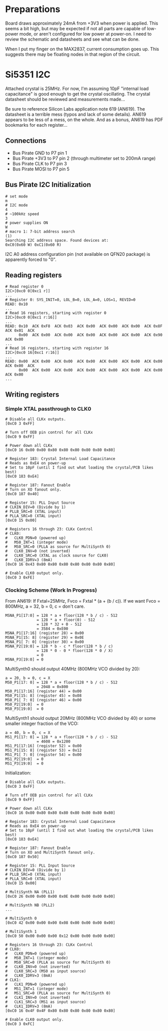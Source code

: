 # Preparations

Board draws approximately 24mA from +3V3 when power is applied. This seems a bit high, but may be expected if not all parts are capable of low-power mode, or aren't configured for low power at power-on. I need to review the schematic and datasheets and see what can be done.

When I put my finger on the MAX2837, current consumption goes up. This suggests there may be floating nodes in that region of the circuit.

# Si5351 I2C

Attached crystal is 25MHz. For now, I'm assuming 10pF "internal load capacitance" is good enough to get the crystal oscillating. The crystal datasheet should be reviewed and measurements made...

Be sure to reference Silicon Labs application note 619 (AN619). The datasheet is a terrible mess (typos and lack of some details). AN619 appears to be less of a mess, on the whole. And as a bonus, AN619 has PDF bookmarks for each register...

## Connections

* Bus Pirate GND to P7 pin 1
* Bus Pirate +3V3 to P7 pin 2 (through multimeter set to 200mA range)
* Bus Pirate CLK to P7 pin 3
* Bus Pirate MOSI to P7 pin 5

## Bus Pirate I2C Initialization

    # set mode
    m
    # I2C mode
    4
    # ~100kHz speed
    3
    # power supplies ON
    W
    # macro 1: 7-bit address search
    (1)
    Searching I2C address space. Found devices at:
    0xC0(0x60 W) 0xC1(0x60 R) 

I2C A0 address configuration pin (not available on QFN20 package) is apparently forced to "0".

## Reading registers

    # Read register 0
    I2C>[0xc0 0[0xc1 r]]
    ...
    # Register 0: SYS_INIT=0, LOL_B=0, LOL_A=0, LOS=1, REVID=0
    READ: 0x10
    ...
    # Read 16 registers, starting with register 0
    I2C>[0xc0 0[0xc1 r:16]]
    ...
    READ: 0x10  ACK 0xF8  ACK 0x03  ACK 0x00  ACK 0x00  ACK 0x00  ACK 0x8F  ACK 0x01  ACK
          0x00  ACK 0x00  ACK 0x00  ACK 0x00  ACK 0x00  ACK 0x00  ACK 0x90  ACK 0x00
    ...
    # Read 16 registers, starting with register 16
    I2C>[0xc0 16[0xc1 r:16]]
    ...
    READ: 0x00  ACK 0x00  ACK 0x00  ACK 0x00  ACK 0x00  ACK 0x00  ACK 0x00  ACK 0x00  ACK
          0x00  ACK 0x00  ACK 0x00  ACK 0x00  ACK 0x00  ACK 0x00  ACK 0x00  ACK 0x00 
    ...

## Writing registers

### Simple XTAL passthrough to CLK0

    # Disable all CLKx outputs.
    [0xC0 3 0xFF]

    # Turn off OEB pin control for all CLKx
    [0xC0 9 0xFF]

    # Power down all CLKx
    [0xC0 16 0x80 0x80 0x80 0x80 0x80 0x80 0x80 0x80]

    # Register 183: Crystal Internal Load Capacitance
    # Reads as 0xE4 on power-up
    # Set to 10pF (until I find out what loading the crystal/PCB likes best)
    [0xC0 183 0xE4]

    # Register 187: Fanout Enable
    # Turn on XO fanout only.
    [0xC0 187 0x40]

    # Register 15: PLL Input Source
    # CLKIN_DIV=0 (Divide by 1)
    # PLLB_SRC=0 (XTAL input)
    # PLLA_SRC=0 (XTAL input)
    [0xC0 15 0x00]

    # Registers 16 through 23: CLKx Control
    # CLK0:
    #   CLK0_PDN=0 (powered up)
    #   MS0_INT=1 (integer mode)
    #   MS0_SRC=0 (PLLA as source for MultiSynth 0)
    #   CLK0_INV=0 (not inverted)
    #   CLK0_SRC=0 (XTAL as clock source for CLK0)
    #   CLK0_IDRV=3 (8mA)
    [0xC0 16 0x43 0x80 0x80 0x80 0x80 0x80 0x80 0x80]

    # Enable CLK0 output only.
    [0xC0 3 0xFE]

### Clocking Scheme (Work In Progress)

From AN619:
If Fxtal=25MHz, Fvco = Fxtal * (a + (b / c)).
If we want Fvco = 800MHz, a = 32, b = 0, c = don't care.

    MSNA_P1[17:0] = 128 * a + floor(128 * b / c) - 512
                  = 128 * a + floor(0) - 512
                  = 128 * 32 + 0 - 512
                  = 3584 = 0xE00
    MSNA_P1[17:16] (register 28) = 0x00
    MSNA_P1[15: 8] (register 29) = 0x0E
    MSNA_P1[ 7: 0] (register 30) = 0x00
    MSNA_P2[19:0] = 128 * b - c * floor(128 * b / c)
                  = 128 * 0 - 0 * floor(128 * 0 / X)
                  = 0
    MSNA_P3[19:0] = 0

MultiSynth0 should output 40MHz (800MHz VCO divided by 20):

    a = 20, b = 0, c = X
    MS0_P1[17: 0] = 128 * a + floor(128 * b / c) - 512
                  = 2048 = 0x800
    MS0_P1[17:16] (register 44) = 0x00
    MS0_P1[15: 8] (register 45) = 0x08
    MS0_P1[ 7: 0] (register 46) = 0x00
    MS0_P2[19:0]  = 0
    MS0_P3[19:0]  = 0

MultiSynth1 should output 20MHz (800MHz VCO divided by 40) or some smaller integer fraction of the VCO:

    a = 40, b = 0, c = X
    MS1_P1[17: 0] = 128 * a + floor(128 * b / c) - 512
                  = 4608 = 0x1200
    MS1_P1[17:16] (register 52) = 0x00
    MS1_P1[15: 8] (register 53) = 0x12
    MS1_P1[ 7: 0] (register 54) = 0x00
    MS1_P2[19:0]  = 0
    MS1_P3[19:0]  = 0

Initialization:

    # Disable all CLKx outputs.
    [0xC0 3 0xFF]

    # Turn off OEB pin control for all CLKx
    [0xC0 9 0xFF]

    # Power down all CLKx
    [0xC0 16 0x80 0x80 0x80 0x80 0x80 0x80 0x80 0x80]

    # Register 183: Crystal Internal Load Capacitance
    # Reads as 0xE4 on power-up
    # Set to 10pF (until I find out what loading the crystal/PCB likes best)
    [0xC0 183 0xE4]

    # Register 187: Fanout Enable
    # Turn on XO and MultiSynth fanout only.
    [0xC0 187 0x50]

    # Register 15: PLL Input Source
    # CLKIN_DIV=0 (Divide by 1)
    # PLLB_SRC=0 (XTAL input)
    # PLLA_SRC=0 (XTAL input)
    [0xC0 15 0x00]

    # MultiSynth NA (PLL1)
    [0xC0 26 0x00 0x00 0x00 0x0E 0x00 0x00 0x00 0x00]

    # MultiSynth NB (PLL2)
    ...

    # MultiSynth 0
    [0xC0 42 0x00 0x00 0x00 0x08 0x00 0x00 0x00 0x00]

    # MultiSynth 1
    [0xC0 50 0x00 0x00 0x00 0x12 0x00 0x00 0x00 0x00]

    # Registers 16 through 23: CLKx Control
    # CLK0:
    #   CLK0_PDN=0 (powered up)
    #   MS0_INT=1 (integer mode)
    #   MS0_SRC=0 (PLLA as source for MultiSynth 0)
    #   CLK0_INV=0 (not inverted)
    #   CLK0_SRC=3 (MS0 as input source)
    #   CLK0_IDRV=3 (8mA)
    # CLK1:
    #   CLK1_PDN=0 (powered up)
    #   MS1_INT=1 (integer mode)
    #   MS1_SRC=0 (PLLA as source for MultiSynth 0)
    #   CLK1_INV=0 (not inverted)
    #   CLK1_SRC=3 (MS1 as input source)
    #   CLK1_IDRV=3 (8mA)
    [0xC0 16 0x4F 0x4F 0x80 0x80 0x80 0x80 0x80 0x80]

    # Enable CLK0 output only.
    [0xC0 3 0xFC]
